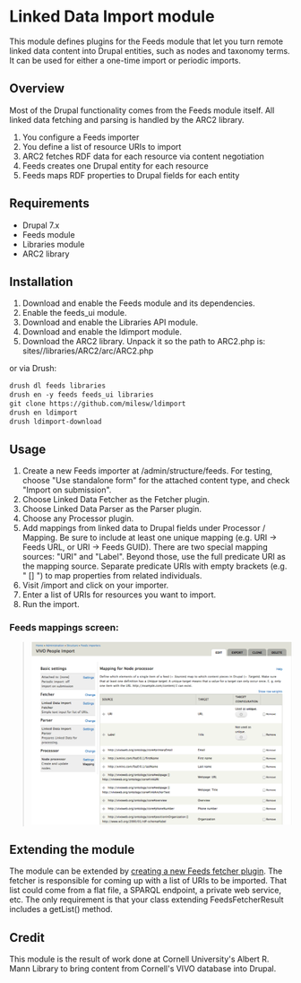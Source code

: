Linked Data Import module
=========================

This module defines plugins for the Feeds module that let you turn remote linked data content into Drupal entities, such as nodes and taxonomy terms. It can be used for either a one-time import or periodic imports.

Overview
------------

Most of the Drupal functionality comes from the Feeds module itself. All linked data fetching and parsing is handled by the ARC2 library.

1. You configure a Feeds importer
2. You define a list of resource URIs to import
3. ARC2 fetches RDF data for each resource via content negotiation
4. Feeds creates one Drupal entity for each resource
5. Feeds maps RDF properties to Drupal fields for each entity

Requirements
------------

- Drupal 7.x
- Feeds module
- Libraries module
- ARC2 library

Installation
------------

1. Download and enable the Feeds module and its dependencies.
2. Enable the feeds_ui module.
3. Download and enable the Libraries API module.
4. Download and enable the ldimport module.
5. Download the ARC2 library. Unpack it so the path to ARC2.php is: sites/<sitename>/libraries/ARC2/arc/ARC2.php

or via Drush:
```
drush dl feeds libraries
drush en -y feeds feeds_ui libraries
git clone https://github.com/milesw/ldimport
drush en ldimport
drush ldimport-download
```

Usage
-----

1. Create a new Feeds importer at /admin/structure/feeds. For testing, choose "Use standalone form" for the attached content type, and check "Import on submission".
2. Choose Linked Data Fetcher as the Fetcher plugin.
3. Choose Linked Data Parser as the Parser plugin.
4. Choose any Processor plugin.
5. Add mappings from linked data to Drupal fields under Processor / Mapping. Be sure to include at least one unique mapping (e.g. URI → Feeds URL, or URI → Feeds GUID). There are two special mapping sources: "URI" and "Label". Beyond those, use the full predicate URI as the mapping source. Separate predicate URIs with empty brackets (e.g. " [] ") to map properties from related individuals.
6. Visit /import and click on your importer.
7. Enter a list of URIs for resources you want to import.
8. Run the import.

### Feeds mappings screen:

> ![Feeds UI screenshot](https://github.com/milesw/ldimport/blob/docs/ldimport_mappings.png?raw=true)

Extending the module
--------------------

The module can be extended by [creating a new Feeds fetcher plugin](http://drupal.org/node/622700). The fetcher is responsible for coming up with a list of URIs to be imported. That list could come from a flat file, a SPARQL endpoint, a private web service, etc. The only requirement is that your class extending FeedsFetcherResult includes a getList() method.

Credit
------

This module is the result of work done at Cornell University's Albert R. Mann Library to bring content from Cornell's VIVO database into Drupal.
